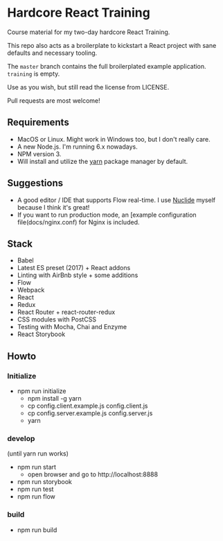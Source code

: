 # Hardcore React Training

Course material for my two-day hardcore React Training.

This repo also acts as a broilerplate to kickstart a React project with sane defaults and necessary tooling.

The `master` branch contains the full broilerplated example application. `training` is empty.

Use as you wish, but still read the license from LICENSE.

Pull requests are most welcome!

## Requirements

- MacOS or Linux. Might work in Windows too, but I don't really care.
- A new Node.js. I'm running 6.x nowadays.
- NPM version 3.
- Will install and utilize the [yarn](https://yarnpkg.com) package manager by default.

## Suggestions

- A good editor / IDE that supports Flow real-time. I use [Nuclide](https://nuclide.io/) myself because I think it's great!
- If you want to run production mode, an [example configuration file(docs/nginx.conf) for Nginx is included.

## Stack

- Babel
- Latest ES preset (2017) + React addons
- Linting with AirBnb style + some additions
- Flow
- Webpack
- React
- Redux
- React Router + react-router-redux
- CSS modules with PostCSS
- Testing with Mocha, Chai and Enzyme
- React Storybook

## Howto

### Initialize

- npm run initialize
  - npm install -g yarn
  - cp config.client.example.js config.client.js
  - cp config.server.example.js config.server.js
  - yarn

### develop

(until yarn run works)

- npm run start
  - open browser and go to http://localhost:8888
- npm run storybook
- npm run test
- npm run flow

### build

- npm run build
